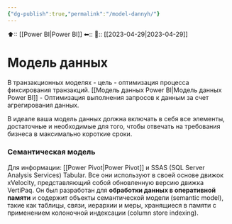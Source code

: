 ```yaml
---
{"dg-publish":true,"permalink":"/model-dannyh/"}
---
```



⬆:: [[Power BI\|Power BI]]
⬅::
📅:: [[2023-04-29\|2023-04-29]] 

# Модель данных


В транзакционных моделях - цель - оптимизация процесса фиксирования транзакций.
[[Модель данных Power BI\|Модель данных Power BI]] - Оптимизация выполнения запросов к данным за счет агрегирования данных.

В идеале ваша модель данных должна включать в себя все элементы, достаточные и необходимые для того, чтобы отвечать на требования бизнеса в максимально короткие сроки.

### Семантическая модель
Для информации:
[[Power Pivot\|Power Pivot]] и SSAS (SQL Server Analysis Services) Tabular. Все они используют в своей основе движок xVelocity, представляющий собой обновленную версию движка VertiPaq. Он был разработан для **обработки данных в оперативной памяти** и содержит объекты семантической модели (semantic model), такие как таблицы, связи, иерархии и меры, хранящиеся в памяти с применением колоночной индексации (column store indexing).

